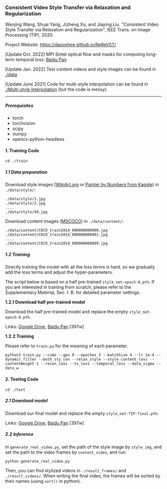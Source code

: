 ### Consistent Video Style Transfer via Relaxation and Regularization 

Wenjing Wang, Shuai Yang, Jizheng Xu, and Jiaying Liu. "Consistent Video Style Transfer via Relaxation and Regularization", IEEE Trans. on Image Processing (TIP), 2020.

Project Website: https://daooshee.github.io/ReReVST/

[Update Oct. 2022] MPI Sintel optical flow and masks for computing long-term temporal loss: [Baidu Pan](https://pan.baidu.com/s/185pTVUN7RKNSaFMt3xLNWw?pwd=jcai)

[Update Jan. 2022] Test content videos and style images can be found in [./data](data)

[Update June 2021] Code for multi-style interpolation can be found in [./Multi-style Interpolation](Multi-style%20Interpolation) (but the code is messy).




<hr>


##### Prerequisites

* torch
* torchvision
* scipy
* numpy
* opencv-python-headless



#### 1. Training Code

```
cd ./train
```

##### 1.1 Data preparation

Download style images ([WikiArt.org](https://www.wikiart.org/) or [Painter by Numbers from Kaggle](https://www.kaggle.com/c/painter-by-numbers)) in `./data/style/`:
```
./data/style/1.jpg
./data/style/2.jpg
....
./data/style/99.jpg 
```

Download content images ([MSCOCO](https://cocodataset.org)) in `./data/content/`:
```
./data/content/COCO_train2014_000000000000.jpg
./data/content/COCO_train2014_000000000001.jpg
....
./data/content/COCO_train2014_000000000099.jpg 
```

##### 1.2 Training

Directly training the model with all the loss terms is hard, so we gradually add the loss terms and adjust the hyper-parameters.

The script below is based on a half pre-trained `style_net-epoch-0.pth`. If you are interested in training from scratch, please refer to the Supplementary Material, Sec. I. B. for detailed parameter settings.

**1.2.1 Download half pre-trained model**

Download the half pre-trained model and replace the empty `style_net-epoch-0.pth`.

Links: [Google Drive](https://drive.google.com/drive/folders/1RSmjqZTon3QdxBUSjZ3siGIOwUc-Ycu8?usp=sharing), [Baidu Pan](https://pan.baidu.com/s/1Td30bukn2nc4zepmSDs1mA) [397w]

**1.2.2 Training**

Please refer to `train.py` for the meaning of each parameter.

```
python3 train.py --cuda --gpu 0 --epoches 2 --batchSize 4 --lr 1e-4 --dynamic_filter --both_sty_con --relax_style --style_content_loss --contentWeight 1 --recon_loss --tv_loss --temporal_loss --data_sigma --data_w
```



#### 2. Testing Code

```
cd ./test
```

##### 2.1 Download model

Download our final model and replace the empty `style_net-TIP-final.pth`.

Links: [Google Drive](https://drive.google.com/drive/folders/1RSmjqZTon3QdxBUSjZ3siGIOwUc-Ycu8?usp=sharing), [Baidu Pan](https://pan.baidu.com/s/1Td30bukn2nc4zepmSDs1mA) [397w]

##### 2.2 Inference

In `generate_real_video.py`, set the path of the style image by `style_img`, and set the path to the video frames by `content_video`, and run:

```
python generate_real_video.py
```

Then, you can find stylized videos in `./result_frames/` and `./result_videos/`. When writing the final video, the frames will be sorted by their names (using  `sort()` in python).

